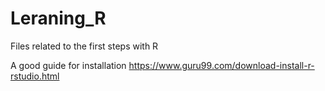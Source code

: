 # Leraning_R
Files related to the first steps with R

A good guide for installation
https://www.guru99.com/download-install-r-rstudio.html
